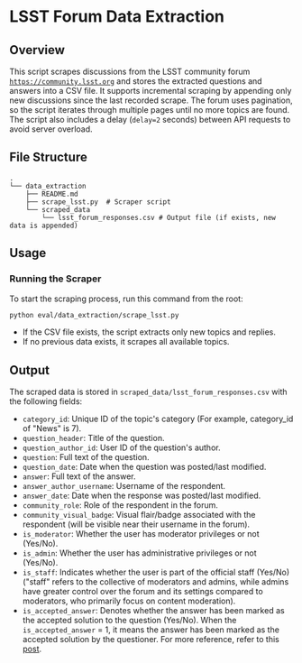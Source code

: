 # LSST Forum Data Extraction

## Overview
This script scrapes discussions from the LSST community forum [`https://community.lsst.org`](https://community.lsst.org) and stores the extracted questions and answers into a CSV file. It supports incremental scraping by appending only new discussions since the last recorded scrape. The forum uses pagination, so the script iterates through multiple pages until no more topics are found. The script also includes a delay (`delay=2` seconds) between API requests to avoid server overload.

## File Structure
```
.
└── data_extraction
    ├── README.md
    ├── scrape_lsst.py  # Scraper script
    └── scraped_data
        └── lsst_forum_responses.csv # Output file (if exists, new data is appended)
```

## Usage
### Running the Scraper
To start the scraping process, run this command from the root:

```sh
python eval/data_extraction/scrape_lsst.py
```

- If the CSV file exists, the script extracts only new topics and replies.
- If no previous data exists, it scrapes all available topics.

## Output

The scraped data is stored in `scraped_data/lsst_forum_responses.csv` with the following fields:

- `category_id`: Unique ID of the topic's category (For example, category_id of "News" is 7).
- `question_header`: Title of the question.
- `question_author_id`: User ID of the question's author.
- `question`: Full text of the question.
- `question_date`: Date when the question was posted/last modified.
- `answer`: Full text of the answer.
- `answer_author_username`: Username of the respondent.
- `answer_date`: Date when the response was posted/last modified.
- `community_role`: Role of the respondent in the forum.
- `community_visual_badge`: Visual flair/badge associated with the respondent (will be visible near their username in the forum).
- `is_moderator`: Whether the user has moderator privileges or not (Yes/No).
- `is_admin`: Whether the user has administrative privileges or not (Yes/No).
- `is_staff`: Indicates whether the user is part of the official staff (Yes/No) ("staff" refers to the collective of moderators and admins, while admins have greater control over the forum and its settings compared to moderators, who primarily focus on content moderation).
- `is_accepted_answer`: Denotes whether the answer has been marked as the accepted solution to the question (Yes/No). When the `is_accepted_answer` = 1, it means the answer has been marked as the accepted solution by the questioner. For more reference, refer to this [post](https://community.lsst.org/t/how-to-mark-a-solution/8199).




